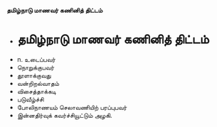**தமிழ்நாடு மாணவர் கணினித் திட்டம்**
- # தமிழ்நாடு மாணவர் கணினித் திட்டம்
- n. உடைப்பவர்
- நொறுக்குபவர்
- தூளாக்குவது
- வன்றிறல்வாதம்
- விசைத்தாக்கடி
- படுவீழ்ச்சி
- போலிநாணயம் செலாவணியிற் பரப்புபவர்
- இன்னதிர்வுக் கவர்ச்சியூட்டும் அழகி.

